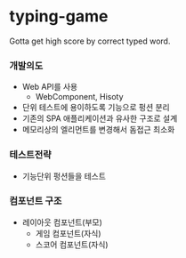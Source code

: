 # typing-game
Gotta get high score by correct typed word.

### 개발의도
- Web API를 사용
  - WebComponent, Hisoty
- 단위 테스트에 용이하도록 기능으로 펑션 분리
- 기존의 SPA 애플리케이션과 유사한 구조로 설계
- 메모리상의 엘리먼트를 변경해서 돔접근 최소화


### 테스트전략
- 기능단위 펑션들을 테스트

### 컴포넌트 구조
- 레이아웃 컴포넌트(부모)
  - 게임 컴포넌트(자식)
  - 스코어 컴포넌트(자식)
